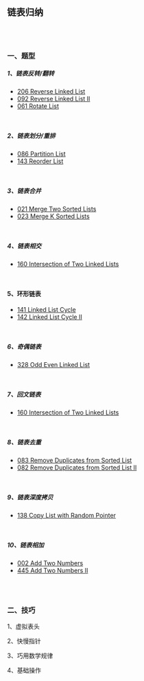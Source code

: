 ## 链表归纳
<br>
<br>

### 一、题型
##### 1、链表反转/翻转
- [206 Reverse Linked List](https://github.com/LUCY78765580/Day-Day-Leetcode/blob/master/C/linear%20list/206_Reverse%20Linked%20List.md)
- [092 Reverse Linked List II](https://github.com/LUCY78765580/Day-Day-Leetcode/blob/master/C/linear%20list/092_Reverse%20Linked%20List-2.md)
- [061 Rotate List](https://github.com/LUCY78765580/Day-Day-Leetcode/blob/master/C/linear%20list/061_Rotate%20List.md)
<br>

##### 2、链表划分/重排
- [086 Partition List](https://github.com/LUCY78765580/Day-Day-Leetcode/blob/master/C/linear%20list/086_Partition%20List.md)
- [143 Reorder List](https://github.com/LUCY78765580/Day-Day-Leetcode/blob/master/C/linear%20list/143_Reorder%20List.md)
<br>

##### 3、链表合并
- [021 Merge Two Sorted Lists](https://github.com/LUCY78765580/Day-Day-Leetcode/blob/master/C/linear%20list/021_Merge%20Two%20Sorted%20Lists.md)
- [023 Merge K Sorted Lists](https://github.com/LUCY78765580/Day-Day-Leetcode/blob/master/C/linear%20list/023_Merge%20K%20Sorted%20Lists.md)
<br>

##### 4、链表相交
-  [160 Intersection of Two Linked Lists](https://github.com/LUCY78765580/Day-Day-Leetcode/blob/master/C/linear%20list/160_Intersection%20of%20Two%20Linked%20List.md)
<br>

#### 5、环形链表
- [141 Linked List Cycle](https://github.com/LUCY78765580/Day-Day-Leetcode/blob/master/C/linear%20list/141_Linked%20List%20Cycle.md)
- [142 Linked List Cycle II](https://github.com/LUCY78765580/Day-Day-Leetcode/blob/master/C/linear%20list/142_Linked%20List%20Cycle-2.md)
<br>

##### 6、奇偶链表
- [328 Odd Even Linked List](https://github.com/LUCY78765580/Day-Day-Leetcode/blob/master/C/linear%20list/328_Odd%20Even%20Linked%20List.md)
<br>

##### 7、回文链表
- [160 Intersection of Two Linked Lists](https://github.com/LUCY78765580/Day-Day-Leetcode/blob/master/C/linear%20list/234_Palindrome%20Linked%20List.md)
<br>

##### 8、链表去重
- [083 Remove Duplicates from Sorted List](https://github.com/LUCY78765580/Day-Day-Leetcode/blob/master/C/linear%20list/083_Remove%20Duplicates%20from%20Sorted%20List-2.md)
- [082 Remove Duplicates from Sorted List II](https://github.com/LUCY78765580/Day-Day-Leetcode/blob/master/C/linear%20list/082_Remove%20Duplicates%20from%20Sorted%20List.md)
<br>

##### 9、链表深度拷贝
- [138 Copy List with Random Pointer](https://github.com/LUCY78765580/Day-Day-Leetcode/blob/master/C/linear%20list/138_Copy%20List%20with%20Random%20Pointer.md)
<br>

##### 10、链表相加
- [002 Add Two Numbers](https://github.com/LUCY78765580/Day-Day-Leetcode/blob/master/C/linear%20list/002_Add%20Two%20Numbers.md)
- [445 Add Two Numbers II](https://github.com/LUCY78765580/Day-Day-Leetcode/blob/master/C/linear%20list/445_Add%20Two%20Numbers-2.md)
<br>
<br>

### 二、技巧
1、虚拟表头

2、快慢指针

3、巧用数学规律

4、基础操作


